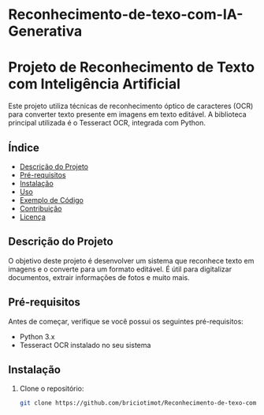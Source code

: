 # Reconhecimento-de-texo-com-IA-Generativa
# Projeto de Reconhecimento de Texto com Inteligência Artificial

Este projeto utiliza técnicas de reconhecimento óptico de caracteres (OCR) para converter texto presente em imagens em texto editável. A biblioteca principal utilizada é o Tesseract OCR, integrada com Python.

## Índice

- [Descrição do Projeto](#descrição-do-projeto)
- [Pré-requisitos](#pré-requisitos)
- [Instalação](#instalação)
- [Uso](#uso)
- [Exemplo de Código](#exemplo-de-código)
- [Contribuição](#contribuição)
- [Licença](#licença)

## Descrição do Projeto

O objetivo deste projeto é desenvolver um sistema que reconhece texto em imagens e o converte para um formato editável. É útil para digitalizar documentos, extrair informações de fotos e muito mais.

## Pré-requisitos

Antes de começar, verifique se você possui os seguintes pré-requisitos:

- Python 3.x
- Tesseract OCR instalado no seu sistema

## Instalação

1. Clone o repositório:

   ```bash
   git clone https://github.com/briciotimot/Reconhecimento-de-texo-com-I.A.-Generativa/
